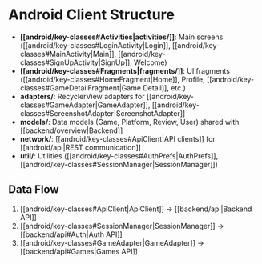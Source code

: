 # Android Client Structure

- **[[android/key-classes#Activities|activities/]]**: Main screens ([[android/key-classes#LoginActivity|Login]], [[android/key-classes#MainActivity|Main]], [[android/key-classes#SignUpActivity|SignUp]], Welcome)
- **[[android/key-classes#Fragments|fragments/]]**: UI fragments ([[android/key-classes#HomeFragment|Home]], Profile, [[android/key-classes#GameDetailFragment|Game Detail]], etc.)
- **adapters/**: RecyclerView adapters for [[android/key-classes#GameAdapter|GameAdapter]], [[android/key-classes#ScreenshotAdapter|ScreenshotAdapter]]
- **models/**: Data models (Game, Platform, Review, User) shared with [[backend/overview|Backend]]
- **network/**: [[android/key-classes#ApiClient|API clients]] for [[android/api|REST communication]]
- **util/**: Utilities ([[android/key-classes#AuthPrefs|AuthPrefs]], [[android/key-classes#SessionManager|SessionManager]])

## Data Flow

1. [[android/key-classes#ApiClient|ApiClient]] → [[backend/api|Backend API]]
2. [[android/key-classes#SessionManager|SessionManager]] → [[backend/api#Auth|Auth API]]
3. [[android/key-classes#GameAdapter|GameAdapter]] → [[backend/api#Games|Games API]] 